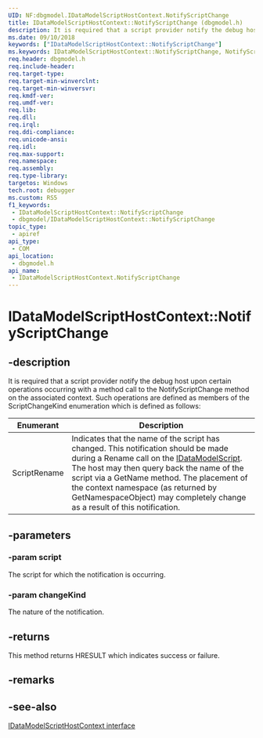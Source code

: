 ```yaml
---
UID: NF:dbgmodel.IDataModelScriptHostContext.NotifyScriptChange
title: IDataModelScriptHostContext::NotifyScriptChange (dbgmodel.h)
description: It is required that a script provider notify the debug host upon certain operations occurring with a method call to the NotifyScriptChange method on the associated context.
ms.date: 09/10/2018
keywords: ["IDataModelScriptHostContext::NotifyScriptChange"]
ms.keywords: IDataModelScriptHostContext::NotifyScriptChange, NotifyScriptChange, IDataModelScriptHostContext.NotifyScriptChange, IDataModelScriptHostContext::NotifyScriptChange, IDataModelScriptHostContext.NotifyScriptChange
req.header: dbgmodel.h
req.include-header: 
req.target-type: 
req.target-min-winverclnt: 
req.target-min-winversvr: 
req.kmdf-ver: 
req.umdf-ver: 
req.lib: 
req.dll: 
req.irql: 
req.ddi-compliance: 
req.unicode-ansi: 
req.idl: 
req.max-support: 
req.namespace: 
req.assembly: 
req.type-library: 
targetos: Windows
tech.root: debugger
ms.custom: RS5
f1_keywords:
 - IDataModelScriptHostContext::NotifyScriptChange
 - dbgmodel/IDataModelScriptHostContext::NotifyScriptChange
topic_type:
 - apiref
api_type:
 - COM
api_location:
 - dbgmodel.h
api_name:
 - IDataModelScriptHostContext.NotifyScriptChange
---
```


# IDataModelScriptHostContext::NotifyScriptChange


## -description

It is required that a script provider notify the debug host upon certain operations occurring with a method call to the NotifyScriptChange method on the associated context. Such operations are defined as members of the ScriptChangeKind enumeration which is defined as follows: 

Enumerant	| Description
|-------|--------|
ScriptRename	| Indicates that the name of the script has changed. This notification should be made during a Rename call on the [IDataModelScript](nn-dbgmodel-idatamodelscript.md). The host may then query back the name of the script via a GetName method. The placement of the context namespace (as returned by GetNamespaceObject) may completely change as a result of this notification.

## -parameters

### -param script

The script for which the notification is occurring.

### -param changeKind

The nature of the notification.

## -returns

This method returns HRESULT which indicates success or failure.

## -remarks

## -see-also

[IDataModelScriptHostContext interface](nn-dbgmodel-idatamodelscripthostcontext.md)

